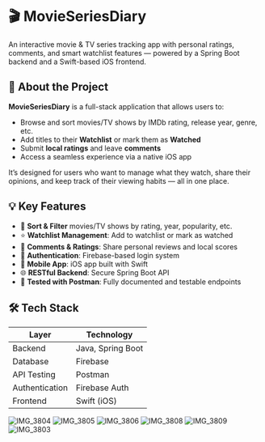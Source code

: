 # 🎬 MovieSeriesDiary

An interactive movie & TV series tracking app with personal ratings, comments, and smart watchlist features — powered by a Spring Boot backend and a Swift-based iOS frontend.

## 🚀 About the Project

**MovieSeriesDiary** is a full-stack application that allows users to:
- Browse and sort movies/TV shows by IMDb rating, release year, genre, etc.
- Add titles to their **Watchlist** or mark them as **Watched**
- Submit **local ratings** and leave **comments**
- Access a seamless experience via a native iOS app

It’s designed for users who want to manage what they watch, share their opinions, and keep track of their viewing habits — all in one place.

## 💡 Key Features

- 🔎 **Sort & Filter** movies/TV shows by rating, year, popularity, etc.
- ⭐ **Watchlist Management**: Add to watchlist or mark as watched
- 💬 **Comments & Ratings**: Share personal reviews and local scores
- 🔐 **Authentication**: Firebase-based login system
- 📱 **Mobile App**: iOS app built with Swift
- 🌐 **RESTful Backend**: Secure Spring Boot API
- 🧪 **Tested with Postman**: Fully documented and testable endpoints

## 🛠️ Tech Stack

| Layer        | Technology        |
| ------------ | ----------------- |
| Backend      | Java, Spring Boot |
| Database     | Firebase |
| API Testing  | Postman           |
| Authentication | Firebase Auth  |
| Frontend     | Swift (iOS)       |
![IMG_3804](https://github.com/user-attachments/assets/0d51a651-f174-460b-a408-7ad2315ce2b9)
![IMG_3805](https://github.com/user-attachments/assets/5b0b3c99-859b-4174-8be4-8cce218d369d)
![IMG_3806](https://github.com/user-attachments/assets/c43eaf9d-2498-4418-b2cf-0695bfd8f085)
![IMG_3808](https://github.com/user-attachments/assets/56b45423-6db3-47b1-b8d1-672f121e4108)
![IMG_3809](https://github.com/user-attachments/assets/7e51c7b7-e0c4-4d78-a3bb-b4efa66a0423)
![IMG_3803](https://github.com/user-attachments/assets/d36b3631-23c3-4297-80a8-a278a1936213)

